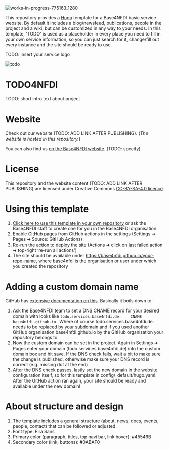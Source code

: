 ![works-in-progress-775163_1280](https://github.com/user-attachments/assets/59fbf8d3-2041-4abf-bea3-2d24029ab849)

This repository provides a [Hugo](https://gohugo.io/) template for a Base4NFDI basic service website. By default it includes a blog/newsfeed, publications, people in the project and a wiki, but can be customized in any way to your needs.
In this template, 'TODO' is used as a placeholder in every place you need to fill in your own service information, so you can just search for it, change/fill out every instance and the site should be ready to use.

TODO: insert your service logo

![todo](https://github.com/user-attachments/assets/f308fd01-e74c-45ef-a41d-19704095b7fe)

# TODO4NFDI

TODO: short intro text about project

# Website
Check out our website (TODO: ADD LINK AFTER PUBLISHING). (_The website is hosted in this repository._)

You can also find us [on the Base4NFDI website](https://base4nfdi.de/projects/). (TODO: specify) 

# License
This repository and the website content (TODO: ADD LINK AFTER PUBLISHING) are licensed under Creative Commons [CC-BY-SA-4.0 licence](https://creativecommons.org/licenses/by-sa/4.0/).

# Using this template

  1. [Click here to use this template in your own repository](https://github.com/new?template_name=website-template-hugo&template_owner=base4nfdi) or ask the Base4NFDI staff to create one for you in the Base4NFDI organisation
  2. Enable GitHub pages from GitHub actions in the settings (Settings ➜ Pages ➜ Source: GitHub Actions)
  3. Re-run the action to deploy the site (Actions ➜ click on last failed action ➜ top-right ‘re-run all actions’)
  4. The site should be available under https://base4nfdi.github.io/your-repo-name, where base4nfdi is the organisation or user under which you created the repository

# Adding a custom domain name

GitHub has [extensive documentation on this](https://docs.github.com/en/pages/configuring-a-custom-domain-for-your-github-pages-site/managing-a-custom-domain-for-your-github-pages-site#dns-records-for-your-custom-domain). Basically it boils down to:

  1. Ask the Base4NFDI team to set a DNS CNAME record for your desired domain with looks like `todo.services.base4nfdi.de.    CNAME    base4nfdi.github.io.`
  Where of course todo.services.base4nfdi.de. needs to be replaced by your subdomain and if you used another GitHub organisation base4nfdi.github.io by the GitHub organisation your repository belongs to 
  2. Now the custom domain can be set in the project. Again in Settings ➜ Pages enter your domain (todo.services.base4nfdi.de) into the custom domain box and hit save. If the DNS check fails, wait a bit to make sure the change is published, otherwise make sure your DNS record is correct (e.g. missing dot at the end)
  3. After the DNS check passes, lastly set the new domain in the website configuration itself, so for this template in config/\_default/hugo.yaml. After the GitHub action ran again, your site should be ready and available under the new domain!

# About structure and design
  1. The template includes a general structure (about, news, docs, events, people, contact) that can be followed or adjusted. 
  2. Font type: Fira Sans
  3. Primary color (paragraph, titles, top navi bar, link hover): #45546B
  4. Secondary color (link, buttons): #0ABAF0
